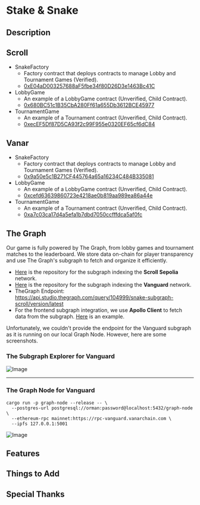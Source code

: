# Stake & Snake

## Description

## Scroll
* SnakeFactory
  * Factory contract that deploys contracts to manage Lobby and Tournament Games (Verified).
  * [0xE04aD003257688aF5fbe34f80D26D3e1463Bc41C](https://sepolia.scrollscan.com/address/0xE04aD003257688aF5fbe34f80D26D3e1463Bc41C)
* LobbyGame
  * An example of a LobbyGame contract (Unverified, Child Contract).
  * [0x680BC51c1B35CbA280Ff61a655Db3612BCE45977](https://sepolia.scrollscan.com/address/0x680BC51c1B35CbA280Ff61a655Db3612BCE45977)
* TournamentGame
  * An example of a Tournament contract (Unverified, Child Contract).
  * [0xecEF5Df87D5CA93f2c99F955e0320EF65cf6dC84](https://sepolia.scrollscan.com/address/0xecEF5Df87D5CA93f2c99F955e0320EF65cf6dC84)

## Vanar
* SnakeFactory
  * Factory contract that deploys contracts to manage Lobby and Tournament Games (Verified).
  * [0x9a50e5c1B271CF445764a65a16234C484B335081](https://explorer-vanguard.vanarchain.com/address/0x9a50e5c1B271CF445764a65a16234C484B335081)
* LobbyGame
  * An example of a LobbyGame contract (Unverified, Child Contract).
  * [0xcefd63639860723e4218ae0b819aa989ea86a44e](https://explorer-vanguard.vanarchain.com/address/0xCEFd63639860723E4218AE0B819aA989ea86a44e)
* TournamentGame
  * An example of a Tournament contract (Unverified, Child Contract).
  * [0xa7c03ca17d4a5efa1b7dbd7050ccfffdca5af0fc](https://explorer-vanguard.vanarchain.com/address/0xa7C03Ca17d4A5efA1B7dBD7050CcfffDCa5af0FC)

## The Graph
Our game is fully powered by The Graph, from lobby games and tournament matches to the leaderboard. We store data on-chain for player transparency and use The Graph's subgraph to fetch and organize it efficiently.
* [Here](packages/snake-subgraph-scroll/) is the repository for the subgraph indexing the **Scroll Sepolia** network.
* [Here](packages/snake-graph-vanar/) is the repository for the subgraph indexing the **Vanguard** network.
* TheGraph Endpoint: https://api.studio.thegraph.com/query/104999/snake-subgraph-scroll/version/latest
* For the frontend subgraph integration, we use **Apollo Client** to fetch data from the subgraph. [Here](packages/nextjs/app/lobbies/page.tsx#L16-L77) is an example.

Unfortunately, we couldn't provide the endpoint for the Vanguard subgraph as it is running on our local Graph Node. However, here are some screenshots.

### The Subgraph Explorer for Vanguard
![Image](https://github.com/user-attachments/assets/4f3cc951-f8b7-4b02-afbc-30f234479354)

---

### The Graph Node for Vanguard
```
cargo run -p graph-node --release -- \
  --postgres-url postgresql://orman:password@localhost:5432/graph-node \
  --ethereum-rpc mainnet:https://rpc-vanguard.vanarchain.com \
  --ipfs 127.0.0.1:5001
```
![Image](https://github.com/user-attachments/assets/53d92c92-5ebb-4e9c-8424-3a9b43574171)

## Features

## Things to Add

## Special Thanks
